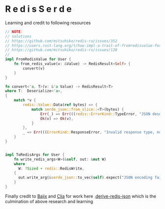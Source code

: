 # R e d i s   S e r d e

Learning and credit to following resources

```rust
// NOTE:
// solutions
// https://github.com/mitsuhiko/redis-rs/issues/352
// https://users.rust-lang.org/t/how-impl-a-trait-of-fromredisvalue-for-more-structs/67532
// https://github.com/mitsuhiko/redis-rs/issues/128
//
impl FromRedisValue for User {
    fn from_redis_value(v: &Value) -> RedisResult<Self> {
        convert(v)
    }
}

fn convert<'a, T>(v: &'a Value) -> RedisResult<T>
where T:  Deserialize<'a>,
{
    match *v {
        redis::Value::Data(ref bytes) => {
            match serde_json::from_slice::<T>(bytes) {
                Err(_) => Err(((redis::ErrorKind::TypeError, "JSON deserialize failed.")).into()),
                Ok(v) => Ok(v),
            }
        },
        _ => Err(((ErrorKind::ResponseError, "Invalid response type, not JSON compatible.")).into()),
    }
}


impl ToRedisArgs for User {
    fn write_redis_args<W>(&self, out: &mut W)
    where
      W: ?Sized + redis::RedisWrite,
    {
      out.write_arg(&serde_json::to_vec(self).expect("JSON encoding failed"));
    }
}
```

Finally credit to [Bajix](https://github.com/Bajix) and [Clia](https://github.com/clia) for work here .[derive-redis-json](https://github.com/Bajix/derive-redis-json) which is the culmination of above research and learning

